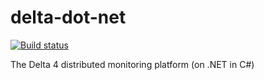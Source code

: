 # delta-dot-net
[![Build status](https://ci.appveyor.com/api/projects/status/xu2kc2ia6ikqrjlo/branch/master?svg=true)](https://ci.appveyor.com/project/datavail/delta-dot-net/branch/master)

The Delta 4 distributed monitoring platform (on .NET in C#)

